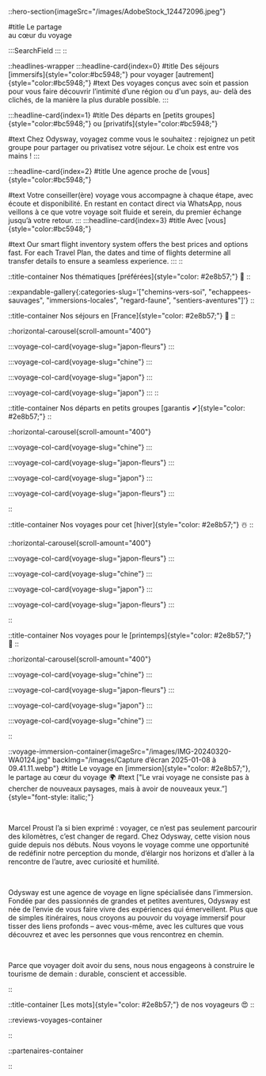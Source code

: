 ::hero-section{imageSrc="/images/AdobeStock_124472096.jpeg"}

#title
Le partage <br> au cœur du voyage

  :::SearchField
  :::
::



::headlines-wrapper
  :::headline-card{index=0}
  #title
  Des séjours [immersifs]{style="color:#bc5948;"} pour voyager [autrement]{style="color:#bc5948;"}
  #text
  Des voyages conçus avec soin et passion pour vous faire découvrir l’intimité d’une région ou d'un pays, au- delà des clichés, de la manière la plus durable possible.
  :::
  
  :::headline-card{index=1}
  #title
  Des départs en [petits groupes]{style="color:#bc5948;"} ou [privatifs]{style="color:#bc5948;"}
  
  #text
  Chez Odysway, voyagez comme vous le souhaitez : rejoignez un petit groupe pour partager ou privatisez votre séjour. Le choix est entre vos mains !
  :::

  :::headline-card{index=2}
  #title
  Une agence proche de [vous]{style="color:#bc5948;"}
  
  #text
  Votre conseiller(ère) voyage vous accompagne à chaque étape, avec écoute et disponibilité. En restant en contact direct via WhatsApp, nous veillons à ce que votre voyage soit fluide et serein, du premier échange jusqu’à votre retour.
  :::
  :::headline-card{index=3}
  #title
   Avec [vous]{style="color:#bc5948;"}
  
  #text
  Our smart flight inventory system offers the best prices and options fast. For each Travel Plan, the dates and time of flights determine all transfer details to ensure a seamless experience.
  :::
::


::title-container
Nos thématiques [préférées]{style="color: #2e8b57;"} 🫶
::

::expandable-gallery{:categories-slug='["chemins-vers-soi", "echappees-sauvages", "immersions-locales", "regard-faune", "sentiers-aventures"]'}
::




::title-container
Nos séjours en [France]{style="color: #2e8b57;"} 🚞
::

::horizontal-carousel{scroll-amount="400"}

  :::voyage-col-card{voyage-slug="japon-fleurs"}
  :::

  :::voyage-col-card{voyage-slug="chine"}
  :::

  :::voyage-col-card{voyage-slug="japon"}
  :::

  :::voyage-col-card{voyage-slug="japon"}
  :::
::

::title-container
Nos départs en petits groupes [garantis ✔]{style="color: #2e8b57;"} 
::

::horizontal-carousel{scroll-amount="400"}

  :::voyage-col-card{voyage-slug="chine"}
  :::

  :::voyage-col-card{voyage-slug="japon-fleurs"}
  :::

  :::voyage-col-card{voyage-slug="japon"}
  :::

  :::voyage-col-card{voyage-slug="japon-fleurs"}
  :::

::

::title-container
Nos voyages pour cet [hiver]{style="color: #2e8b57;"} ☃️
::

::horizontal-carousel{scroll-amount="400"}

  :::voyage-col-card{voyage-slug="japon-fleurs"}
  :::

  :::voyage-col-card{voyage-slug="chine"}
  :::

  :::voyage-col-card{voyage-slug="japon"}
  :::

  :::voyage-col-card{voyage-slug="japon-fleurs"}
  :::

::

::title-container
Nos voyages pour le [printemps]{style="color: #2e8b57;"} 🌱
::

::horizontal-carousel{scroll-amount="400"}

  :::voyage-col-card{voyage-slug="chine"}
  :::

  :::voyage-col-card{voyage-slug="japon-fleurs"}
  :::

  :::voyage-col-card{voyage-slug="japon"}
  :::

  :::voyage-col-card{voyage-slug="chine"}
  :::

::

::voyage-immersion-container{imageSrc="/images/IMG-20240320-WA0124.jpg" backImg="/images/Capture d’écran 2025-01-08 à 09.41.11.webp"}
#title
Le voyage en [immersion]{style="color: #2e8b57;"}, le partage au cœur du voyage 🌍
#text
["Le vrai voyage ne consiste pas à chercher de nouveaux paysages, mais à avoir de nouveaux yeux.”]{style="font-style: italic;"}

<br>

Marcel Proust l’a si bien exprimé : voyager, ce n’est pas seulement parcourir des kilomètres, c’est changer de regard. Chez Odysway, cette vision nous guide depuis nos débuts. Nous voyons le voyage comme une opportunité de redéfinir notre perception du monde, d’élargir nos horizons et d’aller à la rencontre de l’autre, avec curiosité et humilité.

<br>

Odysway est une agence de voyage en ligne spécialisée dans l’immersion. Fondée par des passionnés de grandes et petites aventures, Odysway est née de l’envie de vous faire vivre des expériences qui émerveillent. Plus que de simples itinéraires, nous croyons au pouvoir du voyage immersif pour tisser des liens profonds – avec vous-même, avec les cultures que vous découvrez et avec les personnes que vous rencontrez en chemin.

<br>

Parce que voyager doit avoir du sens, nous nous engageons à construire le tourisme de demain : durable, conscient et accessible.

::

::title-container
[Les mots]{style="color: #2e8b57;"} de nos voyageurs 😍
::

::reviews-voyages-container

::

::partenaires-container

::
